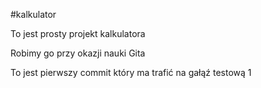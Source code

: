 #kalkulator

To jest prosty projekt kalkulatora

Robimy go przy okazji nauki Gita

To jest pierwszy commit który ma trafić na gałąź testową 1